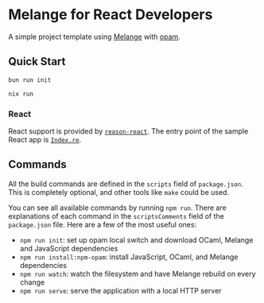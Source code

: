 # Melange for React Developers

A simple project template using [Melange](https://github.com/melange-re/melange)
with [opam](https://opam.ocaml.org/).

## Quick Start

```shell
bun run init

nix run
```

### React

React support is provided by
[`reason-react`](https://github.com/reasonml/reason-react/). The entry
point of the sample React app is [`Index.re`](Index.re).

## Commands

All the build commands are defined in the `scripts` field of `package.json`.
This is completely optional, and other tools like `make` could be used.

You can see all available commands by running `npm run`. There are explanations
of each command in the `scriptsComments` field of the `package.json` file. Here
are a few of the most useful ones:

- `npm run init`: set up opam local switch and download OCaml, Melange and
JavaScript dependencies
- `npm run install:npm-opam`: install JavaScript, OCaml, and Melange
  dependencies
- `npm run watch`: watch the filesystem and have Melange rebuild on every
change
- `npm run serve`: serve the application with a local HTTP server
